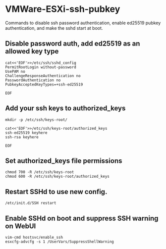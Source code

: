 # VMWare-ESXi-ssh-pubkey

Commands to disable ssh password authentication, enable ed25519 pubkey authentication, and make the sshd start at boot.

## Disable password auth, add ed25519 as an allowed key type
    cat<<'EOF'>>/etc/ssh/sshd_config
    PermitRootLogin without-password
    UsePAM no
    ChallengeResponseAuthentication no
    PasswordAuthentication no
    PubkeyAcceptedKeyTypes=+ssh-ed25519
    
    EOF

## Add your ssh keys to authorized_keys
    mkdir -p /etc/ssh/keys-root/
    
    cat<<'EOF'>>/etc/ssh/keys-root/authorized_keys
    ssh-ed25519 keyhere
    ssh-rsa keyhere
    
    EOF
    
## Set authorized_keys file permissions
    chmod 700 -R /etc/ssh/keys-root
    chmod 600 -R /etc/ssh/keys-root/authorized_keys

## Restart SSHd to use new config.
    /etc/init.d/SSH restart
    
## Enable SSHd on boot and suppress SSH warning on WebUI
    vim-cmd hostsvc/enable_ssh
    esxcfg-advcfg -s 1 /UserVars/SuppressShellWarning
